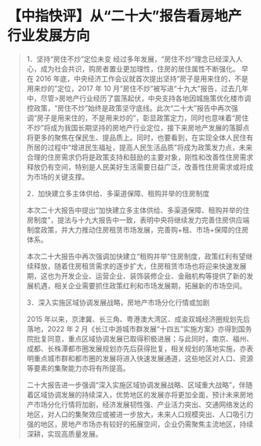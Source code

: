 # 【中指快评】从“二十大”报告看房地产行业发展方向

> 1．坚持“房住不炒”定位未变
> 经过多年发展，“房住不炒”理念已经深入人心，成为社会共识，购房者置业更加理性，住房的居住属性不断强化。
> 早在 2016 年底，中央经济工作会议就首次提出坚持“房子是用来住的，不是用来炒的”定位，2017 年 10 月“房住不炒”被写进“十九大”报告，过去几年中，尽管>房地产行业经历了震荡起伏，中央支持各地因城施策优化楼市调控政策，“房住不炒”始终是政策坚守底线。此次“二十大”报告中再次强调“房子是用来住的，不是用来炒的”，彰显政策定力，同时也意味着“房住不炒”将成为我国长期坚持的房地产行业定位，接下来房地产发展的落脚点将更多的聚焦在保民生、提品质上。同时，也要看到，在实现全体人民住有所居的过程中“增进民生福祉，提高人民生活品质”将成为政策发力点，未来合理的住房需求仍将是政策支持和鼓励的主要对象，刚性和改善性住房需求释放仍有空间，特别是人民美好生活需要日益广泛，改善性住房需求或将成为市场的关键支撑。
>
> 2．加快建立多主体供给、多渠道保障、租购并举的住房制度
>
> 本次二十大报告中提出“加快建立多主体供给、多渠道保障、租购并举的住房制度”，提法与十九大报告中一致，表明中央将继续发力完善住房供应端制度政策，并大力推动住房租赁市场发展，完善购+租、市场+保障的住房体系。
>
> 本次二十大报告中再次强调加快建立“租购并举”住房制度，政策红利有望继续释放，随着住房租赁需求的逐步扩大，住房租赁市场也将迎来快速发展期，这也为开发企业、运营企业、装饰装修企业、金融机构等提供了新的发展机遇，相关企业需要抓住政策红利和市场发展期，拓展新的市场空间。
>
> 3．深入实施区域协调发展战略，房地产市场分化行情或加剧
>
> 2015 年以来，京津冀、长三角、粤港澳大湾区、成渝双城经济圈规划先后落地，2022 年 2 月《长江中游城市群发展“十四五”实施方案》亦得到国务院批复同意，重点区域协调发展已取得积极进展；与此同时，南京、福州、成都、长株潭都市圈发展规划亦先后获得批复，相关规划的落地实施，亦表明重点城市群和都市圈的发展将进入快速发展通道，这些地区对人口、资源等要素的集聚能力亦将有所提高。
>
> 二十大报告进一步强调“深入实施区域协调发展战略、区域重大战略”，伴随着区域协调发展的持续深入，优势地区的发展亦将更加全面，预计未来房地产市场分化行情将加剧，经济发展韧性强、产业活力突出、交通网络发达的地区，对人口的集聚效应或被进一步放大，未来人口规模突出、人口吸引力强的地区，房地产市场亦有较好的拓展空间，企业仍需聚焦主流地区，持续深耕，实现高质量发展。
